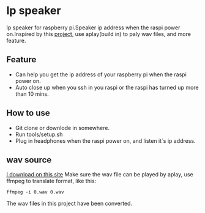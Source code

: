 # Ip speaker

Ip speaker for raspberry pi.Speaker ip address when the raspi power on.Inspired by this [project](https://github.com/ma6174/speak_raspi_ip), use aplay(build in) to paly wav files, and more feature.

## Feature

* Can help you get the ip address of your raspberry pi when the raspi power on.
* Auto close up when you ssh in you raspi or the raspi has turned up more than 10 mins.

## How to use

* Git clone or downlode in somewhere.
* Run tools/setup.sh
* Plug in headphones when the raspi power on, and listen it`s ip address.

## wav source

[I download on this site](https://evolution.voxeo.com/library/audio/prompts/numbers/index.jsp)
Make sure the wav file can be played by aplay, use ffmpeg to translate format, like this:

```shell
ffmpeg -i 0.wav 0.wav
```

The wav files in this project have been converted.
